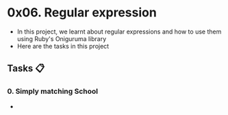 # 0x06. Regular expression

- In this project, we learnt about regular expressions and how to use them using Ruby's Oniguruma library
- Here are the tasks in this project

## Tasks :clipboard:

### 0. Simply matching School

- 